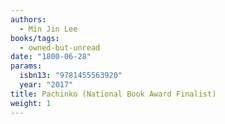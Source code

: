 ```yaml
---
authors:
  - Min Jin Lee
books/tags:
  - owned-but-unread
date: "1800-06-28"
params:
  isbn13: "9781455563920"
  year: "2017"
title: Pachinko (National Book Award Finalist)
weight: 1
---
```


<!--more-->
